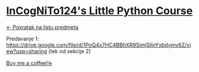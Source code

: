 # [InCogNiTo124's Little Python Course](https://www.github.com/studosi-fer/ILPC)

[<- Povratak na listu predmeta](https://www.github.com/studosi/FER)

Predavanje 1: https://drive.google.com/file/d/1PoQ4x7HC4BBhXR9SimjSlInYxbdymv6Z/view?usp=sharing (tek od sekcije 2)


[Buy me a coffee!☕](https://www.buymeacoffee.com/ilpc)
